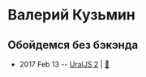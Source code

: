 # Валерий Кузьмин

## Обойдемся без бэкэнда
- 2017 Feb 13 -- [UralJS 2](https://www.youtube.com/watch?v=JrLv1UY2NLE&index=3)  | [:notebook:](http://slides.com/malcoriel/sls-at-uraljs/)  
